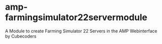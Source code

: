 # amp-farmingsimulator22servermodule
A Module to create Farming Simulator 22 Servers in the AMP Webinterface by Cubecoders
